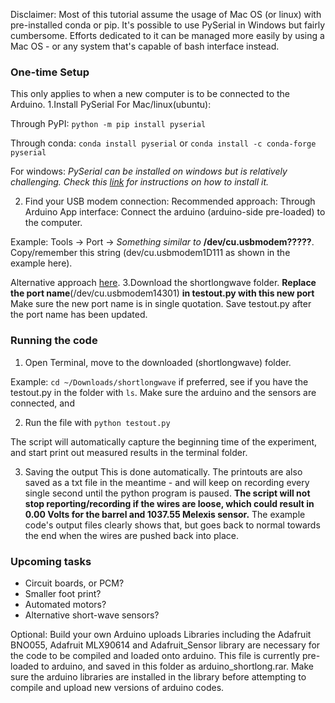 Disclaimer: Most of this tutorial assume the usage of Mac OS (or linux) with pre-installed conda or pip. It's possible to use PySerial in Windows but fairly cumbersome. Efforts dedicated to it can be managed more easily by using a Mac OS - or any system that's capable of bash interface instead. 

### One-time Setup 
This only applies to when a new computer is to be connected to the Arduino. 
1.Install PySerial
  For Mac/linux(ubuntu):
  
  Through PyPI:
  `python -m pip install pyserial`
  
  Through conda:
  `conda install pyserial`
  or
  `conda install -c conda-forge pyserial`

  For windows:
  _PySerial can be installed on windows but is relatively challenging. Check this [link](https://www.youtube.com/watch?v=Pf-cGzOQmXU) for instructions on how to install it._


2. Find your USB modem connection:
  Recommended approach:
  Through Arduino App interface:
  Connect the arduino (arduino-side pre-loaded) to the computer.

  Example:
  Tools -> Port -> _Something similar to_ **/dev/cu.usbmodem?????**. Copy/remember this string (dev/cu.usbmodem1D111 as shown in the example here).
  
  
  Alternative approach [here](https://www.mathworks.com/help/supportpkg/arduinoio/ug/find-arduino-port-on-windows-mac-and-linux.html).
3.Download the shortlongwave folder.
**Replace the port name**(/dev/cu.usbmodem14301) **in testout.py with this new port**
  Make sure the new port name is in single quotation.
  Save testout.py after the port name has been updated.
  
### Running the code
  1. Open Terminal, move to the downloaded (shortlongwave) folder.
  
  Example: 
  `cd ~/Downloads/shortlongwave`
  if preferred, see if you have the testout.py in the folder with `ls`.
  Make sure the arduino and the sensors are connected, and 
  
  2. Run the file with 
  `python testout.py`
  
  The script will automatically capture the beginning time of the experiment, and start print out measured results in the terminal folder. 
  
  3. Saving the output
  This is done automatically. The printouts are also saved as a txt file in the meantime - and will keep on recording every single second until the python program is paused.
  **The script will not stop reporting/recording if the wires are loose, which could result in 0.00 Volts for the barrel and 1037.55 Melexis sensor.** The example code's output files clearly shows that, but goes back to normal towards the end when the wires are pushed back into place. 
  
### Upcoming tasks
  - Circuit boards, or PCM?
  - Smaller foot print? 
  - Automated motors?
  - Alternative short-wave sensors?

Optional: Build your own Arduino uploads 
  Libraries including the Adafruit BNO055, Adafruit MLX90614 and Adafruit_Sensor library are necessary for the code to be compiled and loaded onto arduino. 
  This file is currently pre-loaded to arduino, and saved in this folder as arduino_shortlong.rar. Make sure the arduino libraries are installed in the library before attempting to compile and upload new versions of arduino codes.
